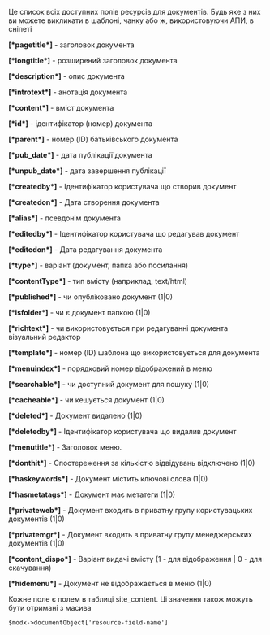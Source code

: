Це список всіх доступних полів ресурсів для документів. Будь яке з них ви можете викликати в шаблоні, чанку або ж, використовуючи АПИ, в сніпеті

**[\*pagetitle\*]** - заголовок документа

**[\*longtitle\*]** - розширений заголовок документа

**[\*description\*]** - опис документа

**[\*introtext\*]** - анотація документа

**[\*content\*]** - вміст документа

**[\*id\*]** - ідентифікатор (номер) документа

**[\*parent\*]** - номер (ID) батьківського документа

**[\*pub_date\*]** - дата публікації документа

**[\*unpub_date\*]** - дата завершення публікації

**[\*createdby\*]** - Ідентифікатор користувача що створив документ

**[\*createdon\*]** - Дата створення документа

**[\*alias\*]** - псевдонім документа

**[\*editedby\*]** - Ідентифікатор користувача що редагував документ

**[\*editedon\*]** - Дата редагування документа

**[\*type\*]** - варіант (документ, папка або посилання)

**[\*contentType\*]** - тип вмісту (наприклад, text/html)

**[\*published\*]** - чи опубліковано документ (1|0)

**[\*isfolder\*]** -  чи є документ папкою (1|0)

**[\*richtext\*]** - чи використовується при редагуванні документа візуальний редактор

**[\*template\*]** - номер (ID) шаблона що використовується для документа

**[\*menuindex\*]** - порядковий номер відображений в меню

**[\*searchable\*]** - чи доступний документ для пошуку (1|0)

**[\*cacheable\*]** - чи кешується документ (1|0)

**[\*deleted\*]** - Документ видалено (1|0)

**[\*deletedby\*]** - Ідентифікатор користувача що видалив документ

**[\*menutitle\*]** - Заголовок меню.

**[\*donthit\*]** - Спостереження за кількістю відвідувань відключено (1|0)

**[\*haskeywords\*]** - Документ містить ключові слова (1|0)

**[\*hasmetatags\*]** - Документ має метатеги (1|0)

**[\*privateweb\*]** - Документ входить в приватну групу користувацьких документів (1|0)

**[\*privatemgr\*]** - Документ входить в приватну групу менеджерських документів (1|0)

**[\*content_dispo\*]** - Варіант видачі вмісту (1 - для відображення | 0 - для скачування)

**[\*hidemenu\*]** - Документ не відображається в меню (1|0)


Кожне поле є полем в таблиці site_content. Ці значення також можуть бути отримані з масива

```
$modx->documentObject['resource-field-name']
```
